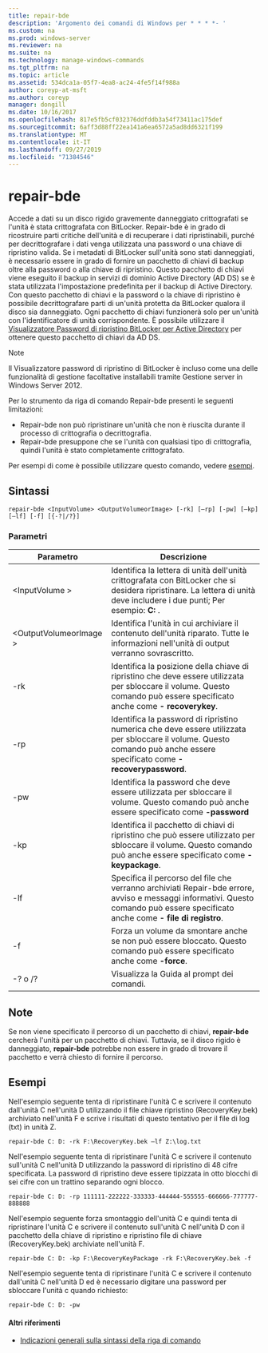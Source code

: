 ```yaml
---
title: repair-bde
description: 'Argomento dei comandi di Windows per * * * *- '
ms.custom: na
ms.prod: windows-server
ms.reviewer: na
ms.suite: na
ms.technology: manage-windows-commands
ms.tgt_pltfrm: na
ms.topic: article
ms.assetid: 534dca1a-05f7-4ea8-ac24-4fe5f14f988a
author: coreyp-at-msft
ms.author: coreyp
manager: dongill
ms.date: 10/16/2017
ms.openlocfilehash: 817e5fb5cf032376ddfddb3a54f73411ac175def
ms.sourcegitcommit: 6aff3d88ff22ea141a6ea6572a5ad8dd6321f199
ms.translationtype: MT
ms.contentlocale: it-IT
ms.lasthandoff: 09/27/2019
ms.locfileid: "71384546"
---
```

# <a name="repair-bde"></a>repair-bde



Accede a dati su un disco rigido gravemente danneggiato crittografati se l'unità è stata crittografata con BitLocker. Repair-bde è in grado di ricostruire parti critiche dell'unità e di recuperare i dati ripristinabili, purché per decrittografare i dati venga utilizzata una password o una chiave di ripristino valida. Se i metadati di BitLocker sull'unità sono stati danneggiati, è necessario essere in grado di fornire un pacchetto di chiavi di backup oltre alla password o alla chiave di ripristino. Questo pacchetto di chiavi viene eseguito il backup in servizi di dominio Active Directory (AD DS) se è stata utilizzata l'impostazione predefinita per il backup di Active Directory. Con questo pacchetto di chiavi e la password o la chiave di ripristino è possibile decrittografare parti di un'unità protetta da BitLocker qualora il disco sia danneggiato. Ogni pacchetto di chiavi funzionerà solo per un'unità con l'identificatore di unità corrispondente. È possibile utilizzare il [Visualizzatore Password di ripristino BitLocker per Active Directory](https://technet.microsoft.com/library/dd875531(v=ws.10).aspx) per ottenere questo pacchetto di chiavi da AD DS.

> [!NOTE]
> Il Visualizzatore password di ripristino di BitLocker è incluso come una delle funzionalità di gestione facoltative installabili tramite Gestione server in Windows Server 2012.

Per lo strumento da riga di comando Repair-bde presenti le seguenti limitazioni:
-   Repair-bde non può ripristinare un'unità che non è riuscita durante il processo di crittografia o decrittografia.
-   Repair-bde presuppone che se l'unità con qualsiasi tipo di crittografia, quindi l'unità è stato completamente crittografato.

Per esempi di come è possibile utilizzare questo comando, vedere [esempi](#BKMK_Examples).

## <a name="syntax"></a>Sintassi

```
repair-bde <InputVolume> <OutputVolumeorImage> [-rk] [–rp] [-pw] [–kp] [–lf] [-f] [{-?|/?}]
```

### <a name="parameters"></a>Parametri

|Parametro|Descrizione|
|---------|-----------|
|\<InputVolume >|Identifica la lettera di unità dell'unità crittografata con BitLocker che si desidera ripristinare. La lettera di unità deve includere i due punti; Per esempio: **C:** .|
|\<OutputVolumeorImage >|Identifica l'unità in cui archiviare il contenuto dell'unità riparato. Tutte le informazioni nell'unità di output verranno sovrascritto.|
|-rk|Identifica la posizione della chiave di ripristino che deve essere utilizzata per sbloccare il volume. Questo comando può essere specificato anche come **- recoverykey**.|
|-rp|Identifica la password di ripristino numerica che deve essere utilizzata per sbloccare il volume. Questo comando può anche essere specificato come **- recoverypassword**.|
|-pw|Identifica la password che deve essere utilizzata per sbloccare il volume. Questo comando può anche essere specificato come **-password**|
|-kp|Identifica il pacchetto di chiavi di ripristino che può essere utilizzato per sbloccare il volume. Questo comando può anche essere specificato come **- keypackage**.|
|-lf|Specifica il percorso del file che verranno archiviati Repair-bde errore, avviso e messaggi informativi. Questo comando può essere specificato anche come **- file di registro**.|
|-f|Forza un volume da smontare anche se non può essere bloccato. Questo comando può essere specificato anche come **-force**.|
|-? o /?|Visualizza la Guida al prompt dei comandi.|

## <a name="remarks"></a>Note

Se non viene specificato il percorso di un pacchetto di chiavi, **repair-bde** cercherà l'unità per un pacchetto di chiavi. Tuttavia, se il disco rigido è danneggiato, **repair-bde** potrebbe non essere in grado di trovare il pacchetto e verrà chiesto di fornire il percorso.

## <a name="BKMK_Examples"></a>Esempi

Nell'esempio seguente tenta di ripristinare l'unità C e scrivere il contenuto dall'unità C nell'unità D utilizzando il file chiave ripristino (RecoveryKey.bek) archiviato nell'unità F e scrive i risultati di questo tentativo per il file di log (txt) in unità Z.
```
repair-bde C: D: -rk F:\RecoveryKey.bek –lf Z:\log.txt
```
Nell'esempio seguente tenta di ripristinare l'unità C e scrivere il contenuto sull'unità C nell'unità D utilizzando la password di ripristino di 48 cifre specificata. La password di ripristino deve essere tipizzata in otto blocchi di sei cifre con un trattino separando ogni blocco.
```
repair-bde C: D: -rp 111111-222222-333333-444444-555555-666666-777777-888888
```
Nell'esempio seguente forza smontaggio dell'unità C e quindi tenta di ripristinare l'unità C e scrivere il contenuto sull'unità C nell'unità D con il pacchetto della chiave di ripristino e ripristino file di chiave (RecoveryKey.bek) archiviate nell'unità F.
```
repair-bde C: D: -kp F:\RecoveryKeyPackage -rk F:\RecoveryKey.bek -f
```
Nell'esempio seguente tenta di ripristinare l'unità C e scrivere il contenuto dall'unità C nell'unità D ed è necessario digitare una password per sbloccare l'unità c quando richiesto:
```
repair-bde C: D: -pw
```

#### <a name="additional-references"></a>Altri riferimenti

-   [Indicazioni generali sulla sintassi della riga di comando](command-line-syntax-key.md)